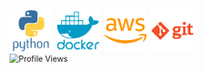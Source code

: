 <div>
  <img src="https://github.com/devicons/devicon/blob/master/icons/python/python-original-wordmark.svg" title="Python" alt="Python" width="75" height="75"/>&nbsp;
  <img src="https://github.com/devicons/devicon/blob/master/icons/docker/docker-plain-wordmark.svg" title="Docker" alt="Docker" width="75" height="75"/>&nbsp;
  <img src="https://github.com/devicons/devicon/blob/master/icons/amazonwebservices/amazonwebservices-plain-wordmark.svg" title="AWS" alt="AWS" width="75" height="75"/>&nbsp;
  <img src="https://github.com/devicons/devicon/blob/master/icons/git/git-plain-wordmark.svg" title="Git" **alt="Git" width="75" height="75"/>
</div>
<img src="https://komarev.com/ghpvc/?username=mjcrock&style=flat-square&color=blue" alt="Profile Views"/>
